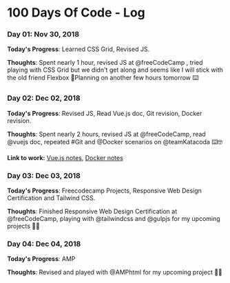 # 100 Days Of Code - Log

### Day 01: Nov 30, 2018

**Today's Progress**: Learned CSS Grid, Revised JS.

**Thoughts**: Spent nearly 1 hour, revised JS at @freeCodeCamp , tried playing with CSS Grid but we didn't get along and seems like I will stick with the old friend Flexbox 🤣Planning on another few hours tomorrow ⌨️

### Day 02: Dec 02, 2018

**Today's Progress**: Revised JS, Read Vue.js doc, Git revision, Docker revision.

**Thoughts**: Spent nearly 2 hours, revised JS at @freeCodeCamp, read @vuejs doc, repeated #Git and @Docker scenarios on @teamKatacoda ⌨️🤓

**Link to work:** [Vue.js notes](https://goo.gl/9XezV9), [Docker notes](https://www.notion.so/raunakhajela/Docker-c80a56a037fc4b0ba170dfb6389de8b5)

### Day 03: Dec 03, 2018

**Today's Progress**: Freecodecamp Projects, Responsive Web Design Certification and Tailwind CSS.

**Thoughts**: Finished Responsive Web Design Certification at @freeCodeCamp, playing with @tailwindcss and @gulpjs for my upcoming projects 🖖🥤

### Day 04: Dec 04, 2018

**Today's Progress**: AMP

**Thoughts**: Revised and played with @AMPhtml for my upcoming project 🖖📱

